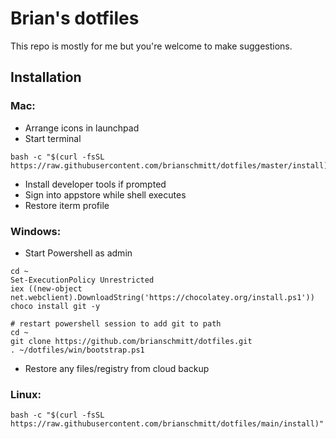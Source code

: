 # Brian's dotfiles

This repo is mostly for me but you're welcome to make suggestions.

## Installation

### Mac:

-   Arrange icons in launchpad
-   Start terminal

```shell
bash -c "$(curl -fsSL https://raw.githubusercontent.com/brianschmitt/dotfiles/master/install)"
```

-   Install developer tools if prompted
-   Sign into appstore while shell executes
-   Restore iterm profile

### Windows:

-   Start Powershell as admin

```shell
cd ~
Set-ExecutionPolicy Unrestricted
iex ((new-object net.webclient).DownloadString('https://chocolatey.org/install.ps1'))
choco install git -y

# restart powershell session to add git to path
cd ~
git clone https://github.com/brianschmitt/dotfiles.git
. ~/dotfiles/win/bootstrap.ps1
```

-   Restore any files/registry from cloud backup

### Linux:

```shell
bash -c "$(curl -fsSL https://raw.githubusercontent.com/brianschmitt/dotfiles/main/install)"
```
